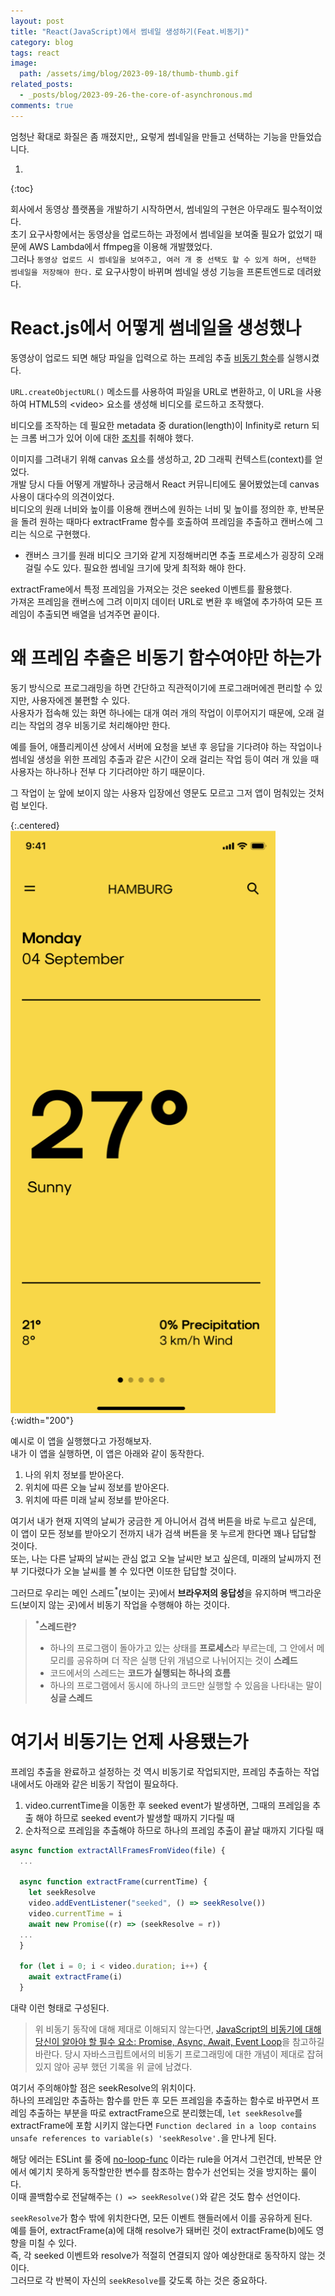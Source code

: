 ```yaml
---
layout: post
title: "React(JavaScript)에서 썸네일 생성하기(Feat.비동기)"
category: blog
tags: react
image:
  path: /assets/img/blog/2023-09-18/thumb-thumb.gif
related_posts:
  - _posts/blog/2023-09-26-the-core-of-asynchronous.md
comments: true
---
```


엄청난 확대로 화질은 좀 깨졌지만,, 요렇게 썸네일을 만들고 선택하는 기능을 만들었습니다.

1. 
{:toc}

회사에서 동영상 플랫폼을 개발하기 시작하면서, 썸네일의 구현은 아무래도 필수적이었다.  
초기 요구사항에서는 동영상을 업로드하는 과정에서 썸네일을 보여줄 필요가 없었기 때문에 AWS Lambda에서 ffmpeg을 이용해 개발했었다.  
그러나 `동영상 업로드 시 썸네일을 보여주고, 여러 개 중 선택도 할 수 있게 하며, 선택한 썸네일을 저장해야 한다.` 로 요구사항이 바뀌며 썸네일 생성 기능을 프론트엔드로 데려왔다.

# React.js에서 어떻게 썸네일을 생성했나

동영상이 업로드 되면 해당 파일을 입력으로 하는 프레임 추출 [비동기 함수](#왜-프레임-추출은-비동기-함수여야만-하는가)를 실행시켰다.

`URL.createObjectURL()` 메소드를 사용하여 파일을 URL로 변환하고, 이 URL을 사용하여 HTML5의 \<video\> 요소를 생성해 비디오를 로드하고 조작했다.

비디오를 조작하는 데 필요한 metadata 중 duration(length)이 Infinity로 return 되는 크롬 버그가 있어 이에 대한 [조치](https://stackoverflow.com/questions/38443084/how-can-i-add-predefined-length-to-audio-recorded-from-mediarecorder-in-chrome/39971175#39971175)를 취해야 했다.

이미지를 그려내기 위해 canvas 요소를 생성하고, 2D 그래픽 컨텍스트(context)를 얻었다.  
개발 당시 다들 어떻게 개발하나 궁금해서 React 커뮤니티에도 물어봤었는데 canvas 사용이 대다수의 의견이었다.  
비디오의 원래 너비와 높이를 이용해 캔버스에 원하는 너비 및 높이를 정의한 후, 반복문을 돌려 원하는 때마다 extractFrame 함수를 호출하여 프레임을 추출하고 캔버스에 그리는 식으로 구현했다.

- 캔버스 크기를 원래 비디오 크기와 같게 지정해버리면 추출 프로세스가 굉장히 오래걸릴 수도 있다. 필요한 썸네일 크기에 맞게 최적화 해야 한다.

extractFrame에서 특정 프레임을 가져오는 것은 seeked 이벤트를 활용했다.  
가져온 프레임을 캔버스에 그려 이미지 데이터 URL로 변환 후 배열에 추가하여 모든 프레임이 추출되면 배열을 넘겨주면 끝이다.

# 왜 프레임 추출은 비동기 함수여야만 하는가

동기 방식으로 프로그래밍을 하면 간단하고 직관적이기에 프로그래머에겐 편리할 수 있지만, 사용자에겐 불편할 수 있다.  
사용자가 접속해 있는 화면 하나에는 대개 여러 개의 작업이 이루어지기 때문에, 오래 걸리는 작업의 경우 비동기로 처리해야만 한다.

예를 들어, 애플리케이션 상에서 서버에 요청을 보낸 후 응답을 기다려야 하는 작업이나 썸네일 생성을 위한 프레임 추출과 같은 시간이 오래 걸리는 작업 등이 여러 개 있을 때 사용자는 하나하나 전부 다 기다려야만 하기 때문이다.

그 작업이 눈 앞에 보이지 않는 사용자 입장에선 영문도 모르고 그저 앱이 멈춰있는 것처럼 보인다.

{:.centered}
![Weather App](/assets/img/blog/2023-09-18/weather-app.png){:width="200"}

예시로 이 앱을 실행했다고 가정해보자.  
내가 이 앱을 실행하면, 이 앱은 아래와 같이 동작한다.

1. 나의 위치 정보를 받아온다.
2. 위치에 따른 오늘 날씨 정보를 받아온다.
3. 위치에 따른 미래 날씨 정보를 받아온다.

여기서 내가 현재 지역의 날씨가 궁금한 게 아니어서 검색 버튼을 바로 누르고 싶은데, 이 앱이 모든 정보를 받아오기 전까지 내가 검색 버튼을 못 누르게 한다면 꽤나 답답할 것이다.  
또는, 나는 다른 날짜의 날씨는 관심 없고 오늘 날씨만 보고 싶은데, 미래의 날씨까지 전부 기다렸다가 오늘 날씨를 볼 수 있다면 이또한 답답할 것이다.

그러므로 우리는 메인 스레드<sup>\*</sup>(보이는 곳)에서 **브라우저의 응답성**을 유지하며 백그라운드(보이지 않는 곳)에서 비동기 작업을 수행해야 하는 것이다.

> **<sup>\*</sup>스레드란?**
>
> - 하나의 프로그램이 돌아가고 있는 상태를 <b>프로세스</b>라 부르는데, 그 안에서 메모리를 공유하며 더 작은 실행 단위 개념으로 나뉘어지는 것이 <b>스레드</b>
> - 코드에서의 스레드는 <b>코드가 실행되는 하나의 흐름</b>
> - 하나의 프로그램에서 동시에 하나의 코드만 실행할 수 있음을 나타내는 말이 <b>싱글 스레드</b>

# 여기서 비동기는 언제 사용됐는가

프레임 추출을 완료하고 설정하는 것 역시 비동기로 작업되지만, 프레임 추출하는 작업 내에서도 아래와 같은 비동기 작업이 필요하다.

1. video.currentTime을 이동한 후 seeked event가 발생하면, 그때의 프레임을 추출 해야 하므로 seeked event가 발생할 때까지 기다릴 때
2. 순차적으로 프레임을 추출해야 하므로 하나의 프레임 추출이 끝날 때까지 기다릴 때

```jsx
async function extractAllFramesFromVideo(file) {
  ...

  async function extractFrame(currentTime) {
    let seekResolve
    video.addEventListener("seeked", () => seekResolve())
    video.currentTime = i
    await new Promise((r) => (seekResolve = r))
  ...
  }

  for (let i = 0; i < video.duration; i++) {
    await extractFrame(i)
  }
```

대략 이런 형태로 구성된다.

> 위 비동기 동작에 대해 제대로 이해되지 않는다면,
> <a class="heading flip-title" href="/blog/2023-09-26-the-core-of-asynchronous/">JavaScript의 비동기에 대해 당신이 알아야 할 필수 요소: Promise, Async, Await, Event Loop</a>을 참고하길 바란다.
> 당시 자바스크립트에서의 비동기 프로그래밍에 대한 개념이 제대로 잡혀있지 않아 공부 했던 기록을 위 글에 남겼다.

여기서 주의해야할 점은 seekResolve의 위치이다.  
하나의 프레임만 추출하는 함수를 만든 후 모든 프레임을 추출하는 함수로 바꾸면서 프레임 추출하는 부분을 따로 extractFrame으로 분리했는데, `let seekResolve`를 extractFrame에 포함 시키지 않는다면 `Function declared in a loop contains unsafe references to variable(s) 'seekResolve'.`을 만나게 된다.

해당 에러는 ESLint 룰 중에 [no-loop-func](https://eslint.org/docs/latest/rules/no-loop-func) 이라는 rule을 어겨서 그런건데, 반복문 안에서 예기치 못하게 동작할만한 변수를 참조하는 함수가 선언되는 것을 방지하는 룰이다.  
이때 콜백함수로 전달해주는 `() => seekResolve()`와 같은 것도 함수 선언이다.

`seekResolve`가 함수 밖에 위치한다면, 모든 이벤트 핸들러에서 이를 공유하게 된다.  
예를 들어, extractFrame(a)에 대해 resolve가 돼버린 것이 extractFrame(b)에도 영향을 미칠 수 있다.  
즉, 각 seeked 이벤트와 resolve가 적절히 연결되지 않아 예상한대로 동작하지 않는 것이다.  
그러므로 각 반복이 자신의 `seekResolve`를 갖도록 하는 것은 중요하다.
